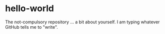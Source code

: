 # hello-world
The not-compulsory repository
... a bit about yourself.
I am typing whatever GitHub tells me to "write".
